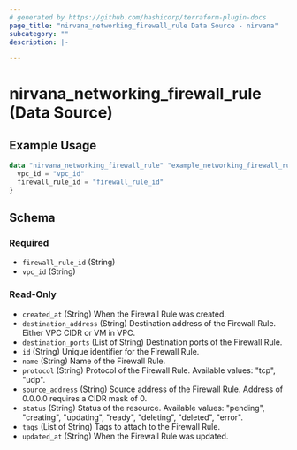 ```yaml
---
# generated by https://github.com/hashicorp/terraform-plugin-docs
page_title: "nirvana_networking_firewall_rule Data Source - nirvana"
subcategory: ""
description: |-
  
---
```


# nirvana_networking_firewall_rule (Data Source)



## Example Usage

```terraform
data "nirvana_networking_firewall_rule" "example_networking_firewall_rule" {
  vpc_id = "vpc_id"
  firewall_rule_id = "firewall_rule_id"
}
```

<!-- schema generated by tfplugindocs -->
## Schema

### Required

- `firewall_rule_id` (String)
- `vpc_id` (String)

### Read-Only

- `created_at` (String) When the Firewall Rule was created.
- `destination_address` (String) Destination address of the Firewall Rule. Either VPC CIDR or VM in VPC.
- `destination_ports` (List of String) Destination ports of the Firewall Rule.
- `id` (String) Unique identifier for the Firewall Rule.
- `name` (String) Name of the Firewall Rule.
- `protocol` (String) Protocol of the Firewall Rule.
Available values: "tcp", "udp".
- `source_address` (String) Source address of the Firewall Rule. Address of 0.0.0.0 requires a CIDR mask of 0.
- `status` (String) Status of the resource.
Available values: "pending", "creating", "updating", "ready", "deleting", "deleted", "error".
- `tags` (List of String) Tags to attach to the Firewall Rule.
- `updated_at` (String) When the Firewall Rule was updated.
